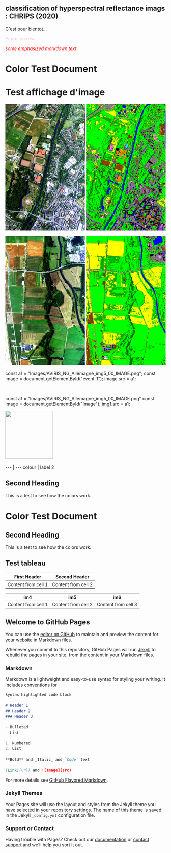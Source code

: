 ## classification of hyperspectral reflectance imags : CHRIPS (2020)

C'est pour bientot...

<span style="color:pink"> *Et pas en rose*  </span>

<span style="color:red"> *some emphasized markdown text*</span>

[comment]: # (```diff)
[comment]: # (+ blue)
[comment]: # (- green)

# Color Test Document

# Test affichage d'image

<p float="left">
  <img src="Images/AVIRIS_NG_Allemagne_img1_00_IMAGE.png" width="250" />
  <img src="Images/AVIRIS_NG_Allemagne_img1_02_REGUL.png" width="250" /> 
</p>

<p float="left">
  <img src="Images/AVIRIS_NG_Allemagne_img5_00_IMAGE.png" width="250" />
  <img src="Images/AVIRIS_NG_Allemagne_img5_02_REGUL.png" width="250" /> 
</p>


const a1 = "Images/AVIRIS_NG_Allemagne_img5_00_IMAGE.png";
const image = document.getElementById("event-1");
image.src = a1;

<img src="" id="event-1">


const a1 = "Images/AVIRIS_NG_Allemagne_img5_00_IMAGE.png"
const image = document.getElementById("image");
img1.src = a1;

<img src="" id="image" height="150px" width ="150px">


--- | ---
colour | label 2



## Second Heading

This is a test to see how the colors work.

# Color Test Document

## Second Heading

This is a test to see how the colors work.


## Test tableau

First Header | Second Header
------------ | -------------
Content from cell 1 | Content from cell 2



im4 | im5 | im6
-- | -- | --
Content from cell 1 | Content from cell 2 | Content from cell 3




## Welcome to GitHub Pages

You can use the [editor on GitHub](https://github.com/aalakian/chrips_hyperspectral/edit/gh-pages/index.md) to maintain and preview the content for your website in Markdown files.

Whenever you commit to this repository, GitHub Pages will run [Jekyll](https://jekyllrb.com/) to rebuild the pages in your site, from the content in your Markdown files.

### Markdown

Markdown is a lightweight and easy-to-use syntax for styling your writing. It includes conventions for

```markdown
Syntax highlighted code block

# Header 1
## Header 2
### Header 3

- Bulleted
- List

1. Numbered
2. List

**Bold** and _Italic_ and `Code` text

[Link](url) and ![Image](src)
```

For more details see [GitHub Flavored Markdown](https://guides.github.com/features/mastering-markdown/).

### Jekyll Themes

Your Pages site will use the layout and styles from the Jekyll theme you have selected in your [repository settings](https://github.com/aalakian/chrips_hyperspectral/settings/pages). The name of this theme is saved in the Jekyll `_config.yml` configuration file.

### Support or Contact

Having trouble with Pages? Check out our [documentation](https://docs.github.com/categories/github-pages-basics/) or [contact support](https://support.github.com/contact) and we’ll help you sort it out.
